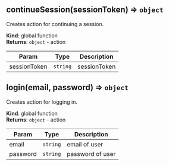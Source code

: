 <a id="continuesession"></a>

## continueSession(sessionToken) ⇒ <code>object</code>
Creates action for continuing a session.

**Kind**: global function  
**Returns**: <code>object</code> - action  

| Param | Type | Description |
| --- | --- | --- |
| sessionToken | <code>string</code> | sessionToken |

<a id="login"></a>

## login(email, password) ⇒ <code>object</code>
Creates action for logging in.

**Kind**: global function  
**Returns**: <code>object</code> - action  

| Param | Type | Description |
| --- | --- | --- |
| email | <code>string</code> | email of user |
| password | <code>string</code> | password of user |

